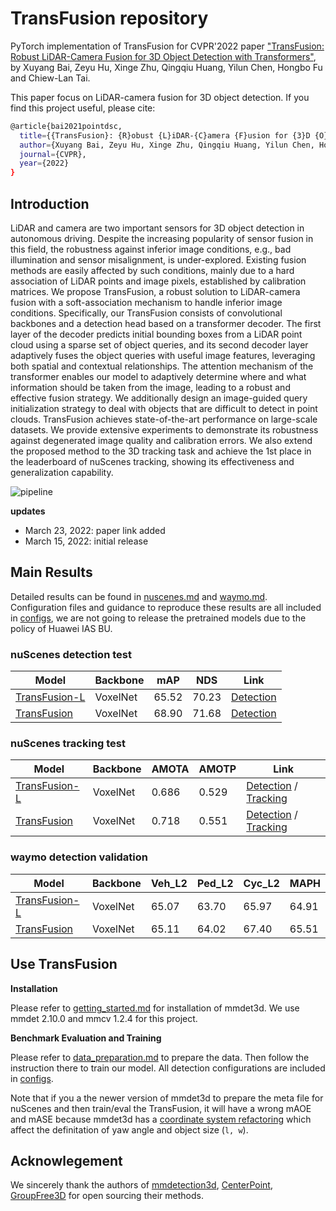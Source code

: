 # TransFusion repository

PyTorch implementation of TransFusion for CVPR'2022 paper ["TransFusion: Robust LiDAR-Camera Fusion for 3D Object Detection with Transformers"](https://arxiv.org/abs/2203.11496), by Xuyang Bai, Zeyu Hu, Xinge Zhu, Qingqiu Huang, Yilun Chen, Hongbo Fu and Chiew-Lan Tai.


This paper focus on LiDAR-camera fusion for 3D object detection. If you find this project useful, please cite:

```bash
@article{bai2021pointdsc,
  title={{TransFusion}: {R}obust {L}iDAR-{C}amera {F}usion for {3}D {O}bject {D}etection with {T}ransformers},
  author={Xuyang Bai, Zeyu Hu, Xinge Zhu, Qingqiu Huang, Yilun Chen, Hongbo Fu and Chiew-Lan Tai},
  journal={CVPR},
  year={2022}
}
```

## Introduction

LiDAR and camera are two important sensors for 3D object detection in autonomous driving. Despite the increasing popularity of sensor fusion in this field, the robustness against inferior image conditions, e.g., bad illumination and sensor misalignment, is under-explored. Existing fusion methods are easily affected by such conditions, mainly due to a hard association of LiDAR points and image pixels, established by calibration matrices.
We propose TransFusion, a robust solution to LiDAR-camera fusion with a soft-association mechanism to handle inferior image conditions. Specifically, our TransFusion consists of convolutional backbones and a detection head based on a transformer decoder. The first layer of the decoder predicts initial bounding boxes from a LiDAR point cloud using a sparse set of object queries, and its second decoder layer adaptively fuses the object queries with useful image features, leveraging both spatial and contextual relationships. The attention mechanism of the transformer enables our model to adaptively determine where and what information should be taken from the image, leading to a robust and effective fusion strategy. We additionally design an image-guided query initialization strategy to deal with objects that are difficult to detect in point clouds. TransFusion achieves state-of-the-art performance on large-scale datasets. We provide extensive experiments to demonstrate its robustness against degenerated image quality and calibration errors. We also extend the proposed method to the 3D tracking task and achieve the 1st place in the leaderboard of nuScenes tracking, showing its effectiveness and generalization capability.

![pipeline](resources/pipeline.png)

**updates**
- March 23, 2022: paper link added
- March 15, 2022: initial release

## Main Results

Detailed results can be found in [nuscenes.md](configs/nuscenes.md) and [waymo.md](configs/waymo.md). Configuration files and guidance to reproduce these results are all included in [configs](configs), we are not going to release the pretrained models due to the policy of Huawei IAS BU. 

### nuScenes detection test 

| Model   | Backbone | mAP | NDS  | Link  |
|---------|--------|--------|---------|---------|
| [TransFusion-L](configs/transfusion_nusc_voxel_L.py) | VoxelNet | 65.52 | 70.23 | [Detection](https://drive.google.com/file/d/1Wk8p2LJEhwfKfhsKzlU9vDBOd0zn38dN/view?usp=sharing)
| [TransFusion](configs/transfusion_nusc_voxel_LC.py) | VoxelNet | 68.90 | 71.68 | [Detection](https://drive.google.com/file/d/1X7_ig4v5A2vKsiHtUGtgeMN-0RJKsM6W/view?usp=sharing)

### nuScenes tracking test

| Model | Backbone | AMOTA |  AMOTP   | Link  |
|---------|--------|--------|---------|---------|
| [TransFusion-L](configs/transfusion_nusc_voxel_L.py) | VoxelNet | 0.686 | 0.529 | [Detection](https://drive.google.com/file/d/1Wk8p2LJEhwfKfhsKzlU9vDBOd0zn38dN/view?usp=sharing) / [Tracking](https://drive.google.com/file/d/1pKvRBUsM9h1Xgturd0Ae_bnGt0m_j3hk/view?usp=sharing)| 
| [TransFusion](configs/transfusion_nusc_voxel_LC.py)| VoxelNet | 0.718 | 0.551 | [Detection](https://drive.google.com/file/d/1X7_ig4v5A2vKsiHtUGtgeMN-0RJKsM6W/view?usp=sharing) / [Tracking](https://drive.google.com/file/d/1EVuS-MAg_HSXUVqMrXEs4-RpZp0p5cfv/view?usp=sharing)| 

### waymo detection validation

| Model   | Backbone | Veh_L2 | Ped_L2 | Cyc_L2  | MAPH   |
|---------|--------|---------|---------|---------|---------|
| [TransFusion-L](configs/transfusion_waymo_voxel_L.py) | VoxelNet | 65.07 | 63.70 | 65.97 | 64.91
| [TransFusion](configs/transfusion_waymo_voxel_LC.py) | VoxelNet | 65.11 | 64.02 | 67.40 | 65.51

## Use TransFusion

**Installation**

Please refer to [getting_started.md](docs/getting_started.md) for installation of mmdet3d. We use mmdet 2.10.0 and mmcv 1.2.4 for this project.

**Benchmark Evaluation and Training**

Please refer to [data_preparation.md](docs/data_preparation.md) to prepare the data. Then follow the instruction there to train our model. All detection configurations are included in [configs](configs/). 

Note that if you a the newer version of mmdet3d to prepare the meta file for nuScenes and then train/eval the TransFusion, it will have a wrong mAOE and mASE because mmdet3d has a [coordinate system refactoring](https://github.com/open-mmlab/mmdetection3d/blob/master/docs/en/compatibility.md#coordinate-system-refactoring) which affect the definitation of yaw angle and object size (`l, w`).

## Acknowlegement

We sincerely thank the authors of [mmdetection3d](https://github.com/open-mmlab/mmdetection3d), [CenterPoint](https://github.com/tianweiy/CenterPoint), [GroupFree3D](https://github.com/zeliu98/Group-Free-3D) for open sourcing their methods.
